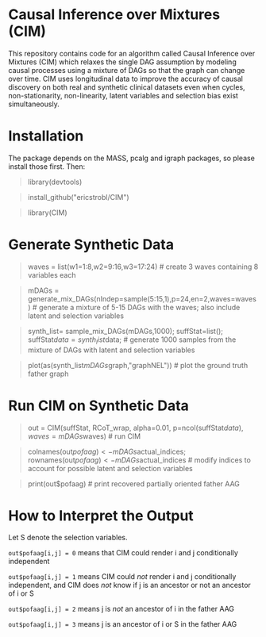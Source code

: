 # Causal Inference over Mixtures (CIM)

This repository contains code for an algorithm called Causal Inference over Mixtures (CIM) which relaxes the single DAG assumption by modeling causal processes using a mixture of DAGs so that the graph can change over time. CIM uses longitudinal data to improve the accuracy of causal discovery on both real and synthetic clinical datasets even when cycles, non-stationarity, non-linearity, latent variables and selection bias exist simultaneously.

# Installation

The package depends on the MASS, pcalg and igraph packages, so please install those first. Then:

> library(devtools)

> install_github("ericstrobl/CIM")

> library(CIM)

# Generate Synthetic Data

> waves = list(w1=1:8,w2=9:16,w3=17:24) # create 3 waves containing 8 variables each

> mDAGs = generate_mix_DAGs(nIndep=sample(5:15,1),p=24,en=2,waves=waves) # generate a mixture of 5-15 DAGs with the waves; also include latent and selection variables

> synth_list= sample_mix_DAGs(mDAGs,1000);  suffStat=list(); suffStat$data = synth_list$data; # generate 1000 samples from the mixture of DAGs with latent and selection variables

> plot(as(synth_list$mDAGs$graph,"graphNEL")) # plot the ground truth father graph

# Run CIM on Synthetic Data

> out = CIM(suffStat, RCoT_wrap, alpha=0.01, p=ncol(suffStat$data), waves=mDAGs$waves) # run CIM

> colnames(out$pofaag) <- mDAGs$actual_indices; rownames(out$pofaag) <- mDAGs$actual_indices # modify indices to account for possible latent and selection variables

> print(out$pofaag) # print recovered partially oriented father AAG


# How to Interpret the Output

Let S denote the selection variables.

`out$pofaag[i,j] = 0` means that CIM could render i and j conditionally independent

`out$pofaag[i,j] = 1` means CIM could *not* render i and j conditionally independent, and CIM does *not* know if j is an ancestor or not an ancestor of i or S

`out$pofaag[i,j] = 2` means j is *not* an ancestor of i in the father AAG

`out$pofaag[i,j] = 3` means j is an ancestor of i or S in the father AAG

